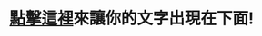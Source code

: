 # [點擊這裡](https://github.com/charlie-moomoo/textboard/issues/new?title=在這裡輸入你的文字...&body=按下`Submit%20new%20issue`!)來讓你的文字出現在下面!
